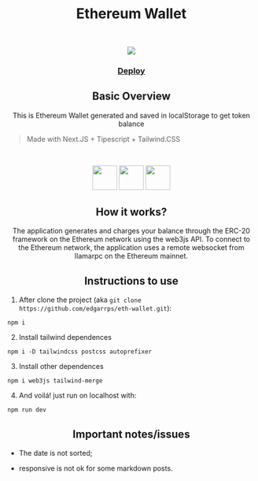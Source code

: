 <h1 align="center">Ethereum Wallet</h1>
<br/>
<p align="center">
<img src="https://user-images.githubusercontent.com/68236516/231594335-1ffdbe2f-44b4-485c-a21c-c25027842ec6.png">
</p>

<h3 align="center">
<a href="https://eth-wallet-silk.vercel.app">Deploy</a>
</h3>

<h2 align="center">Basic Overview</h2>
<p align="center">This is Ethereum Wallet generated and saved in localStorage to get token balance</p>

> Made with Next.JS + Tipescript + Tailwind.CSS 
<br/>

<p align="center">
<img src="https://user-images.githubusercontent.com/68236516/230246302-c9ca47ed-b56d-410b-9850-d7b2f4ae9b98.png" width="50" height="50">
<img src="https://upload.wikimedia.org/wikipedia/commons/thumb/4/4c/Typescript_logo_2020.svg/64px-Typescript_logo_2020.svg.png" width="50" height="50">
<img src="https://upload.wikimedia.org/wikipedia/commons/d/d5/Tailwind_CSS_Logo.svg" width="50" height="50">
</p>

<h2 align="center">How it works?</h2>

<p align="center">
The application generates and charges your balance through the ERC-20 framework on the Ethereum network using the web3js API. To connect to the Ethereum network, the application uses a remote websocket from llamarpc on the Ethereum mainnet.

<h2 align="center">Instructions to use</h2>

1. After clone the project (aka `git clone https://github.com/edgarrps/eth-wallet.git`):
```
npm i
```
2. Install tailwind dependences

```
npm i -D tailwindcss postcss autoprefixer
```

3. Install other dependences

```
npm i web3js tailwind-merge
```

4. And voilá! just run on localhost with:

```
npm run dev
```

<h2 align="center">Important notes/issues</h2>

* The date is not sorted;

* responsive is not ok for some markdown posts.
